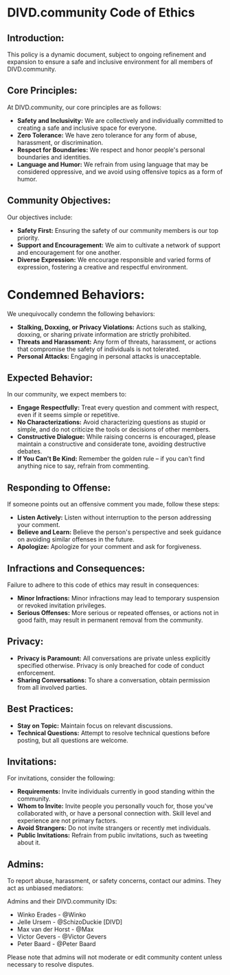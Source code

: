 # DIVD.community Code of Ethics

## Introduction:
This policy is a dynamic document, subject to ongoing refinement and expansion to ensure a safe and inclusive environment for all members of DIVD.community.

## Core Principles:
At DIVD.community, our core principles are as follows:
- **Safety and Inclusivity:** We are collectively and individually committed to creating a safe and inclusive space for everyone.
- **Zero Tolerance:** We have zero tolerance for any form of abuse, harassment, or discrimination.
- **Respect for Boundaries:** We respect and honor people's personal boundaries and identities.
- **Language and Humor:** We refrain from using language that may be considered oppressive, and we avoid using offensive topics as a form of humor.

## Community Objectives:
Our objectives include:
- **Safety First:** Ensuring the safety of our community members is our top priority.
- **Support and Encouragement:** We aim to cultivate a network of support and encouragement for one another.
- **Diverse Expression:** We encourage responsible and varied forms of expression, fostering a creative and respectful environment.

# Condemned Behaviors:
We unequivocally condemn the following behaviors:
- **Stalking, Doxxing, or Privacy Violations:** Actions such as stalking, doxxing, or sharing private information are strictly prohibited.
- **Threats and Harassment:** Any form of threats, harassment, or actions that compromise the safety of individuals is not tolerated.
- **Personal Attacks:** Engaging in personal attacks is unacceptable.
  
## Expected Behavior:
In our community, we expect members to:
- **Engage Respectfully:** Treat every question and comment with respect, even if it seems simple or repetitive.
- **No Characterizations:** Avoid characterizing questions as stupid or simple, and do not criticize the tools or decisions of other members.
- **Constructive Dialogue:** While raising concerns is encouraged, please maintain a constructive and considerate tone, avoiding destructive debates.
- **If You Can't Be Kind:** Remember the golden rule – if you can't find anything nice to say, refrain from commenting.

## Responding to Offense:
If someone points out an offensive comment you made, follow these steps:
- **Listen Actively:** Listen without interruption to the person addressing your comment.
- **Believe and Learn:** Believe the person's perspective and seek guidance on avoiding similar offenses in the future.
- **Apologize:** Apologize for your comment and ask for forgiveness.

## Infractions and Consequences:
Failure to adhere to this code of ethics may result in consequences:
- **Minor Infractions:** Minor infractions may lead to temporary suspension or revoked invitation privileges.
- **Serious Offenses:** More serious or repeated offenses, or actions not in good faith, may result in permanent removal from the community.

## Privacy:
- **Privacy is Paramount:** All conversations are private unless explicitly specified otherwise. Privacy is only breached for code of conduct enforcement.
- **Sharing Conversations:** To share a conversation, obtain permission from all involved parties.

## Best Practices:
- **Stay on Topic:** Maintain focus on relevant discussions.
- **Technical Questions:** Attempt to resolve technical questions before posting, but all questions are welcome.

## Invitations:
For invitations, consider the following:
- **Requirements:** Invite individuals currently in good standing within the community.
- **Whom to Invite:** Invite people you personally vouch for, those you've collaborated with, or have a personal connection with. Skill level and experience are not primary factors.
- **Avoid Strangers:** Do not invite strangers or recently met individuals.
- **Public Invitations:** Refrain from public invitations, such as tweeting about it.

## Admins:
To report abuse, harassment, or safety concerns, contact our admins. They act as unbiased mediators:

Admins and their DIVD.community IDs:
- Winko Erades - @Winko
- Jelle Ursem - @SchizoDuckie [DIVD]
- Max van der Horst - @Max
- Victor Gevers - @Victor Gevers
- Peter Baard - @Peter Baard

Please note that admins will not moderate or edit community content unless necessary to resolve disputes.

